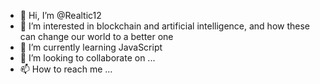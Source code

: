 - 👋 Hi, I’m @Realtic12
- 👀 I’m interested in blockchain and artificial intelligence, and how these can change our world to a better one
- 🌱 I’m currently learning JavaScript
- 💞️ I’m looking to collaborate on ...
- 📫 How to reach me ...

<!---
Realtic12/Realtic12 is a ✨ special ✨ repository because its `README.md` (this file) appears on your GitHub profile.
You can click the Preview link to take a look at your changes.
--->
